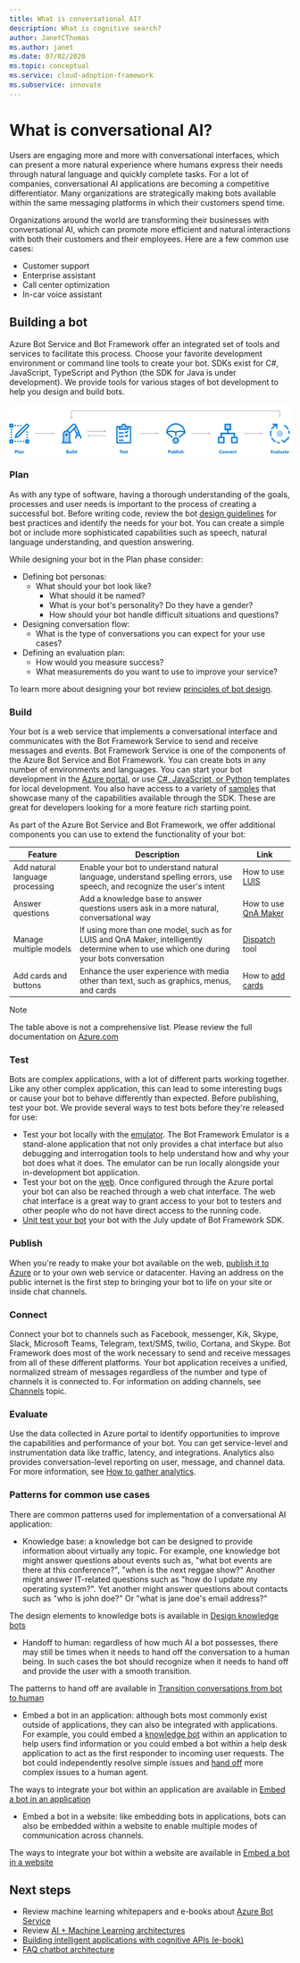 ```yaml
---
title: What is conversational AI?
description: What is cognitive search?
author: JanetCThomas
ms.author: janet
ms.date: 07/02/2020
ms.topic: conceptual
ms.service: cloud-adoption-framework
ms.subservice: innovate
---
```


<!-- cSpell:ignore Twilio -->

# What is conversational AI?

Users are engaging more and more with conversational interfaces, which can present a more natural experience where humans express their needs through natural language and quickly complete tasks. For a lot of companies, conversational AI applications are becoming a competitive differentiator. Many organizations are strategically making bots available within the same messaging platforms in which their customers spend time.

Organizations around the world are transforming their businesses with conversational AI, which can promote more efficient and natural interactions with both their customers and their employees. Here are a few common use cases:

- Customer support
- Enterprise assistant
- Call center optimization
- In-car voice assistant

## Building a bot

Azure Bot Service and Bot Framework offer an integrated set of tools and services to facilitate this process. Choose your favorite development environment or command line tools to create your bot. SDKs exist for C#, JavaScript, TypeScript and Python (the SDK for Java is under development). We provide tools for various stages of bot development to help you design and build bots.

![Tools for various stages of bot development](../../_images/ai-bot-dev-tools.png)

<!-- docsTest:ignore "natural language understanding" -->

### Plan

As with any type of software, having a thorough understanding of the goals, processes and user needs is important to the process of creating a successful bot. Before writing code, review the bot [design guidelines](https://docs.microsoft.com/azure/bot-service/bot-service-design-principles?view=azure-bot-service-4.0) for best practices and identify the needs for your bot. You can create a simple bot or include more sophisticated capabilities such as speech, natural language understanding, and question answering.

While designing your bot in the Plan phase consider:

- Defining bot personas:
  - What should your bot look like?
    - What should it be named?
    - What is your bot's personality? Do they have a gender?
    - How should your bot handle difficult situations and questions?
- Designing conversation flow:
  - What is the type of conversations you can expect for your use cases?
- Defining an evaluation plan:
  - How would you measure success?
  - What measurements do you want to use to improve your service?

To learn more about designing your bot review [principles of bot design](https://docs.microsoft.com/azure/bot-service/bot-service-design-principles?view=azure-bot-service-4.0).

### Build

Your bot is a web service that implements a conversational interface and communicates with the Bot Framework Service to send and receive messages and events. Bot Framework Service is one of the components of the Azure Bot Service and Bot Framework. You can create bots in any number of environments and languages. You can start your bot development in the [Azure portal](https://docs.microsoft.com/azure/bot-service/bot-service-quickstart?view=azure-bot-service-4.0), or use [C#, JavaScript, or Python](https://docs.microsoft.com/azure/bot-service/dotnet/bot-builder-dotnet-sdk-quickstart?view=azure-bot-service-4.0) templates for local development. You also have access to a variety of [samples](https://github.com/microsoft/botbuilder-samples) that showcase many of the capabilities available through the SDK. These are great for developers looking for a more feature rich starting point.

As part of the Azure Bot Service and Bot Framework, we offer additional components you can use to extend the functionality of your bot:

| Feature | Description | Link |
| --- | --- | --- |
| Add natural language processing | Enable your bot to understand natural language, understand spelling errors, use speech, and recognize the user's intent | How to use [LUIS](https://docs.microsoft.com/azure/bot-service/bot-builder-howto-v4-luis?view=azure-bot-service-4.0)
| Answer questions | Add a knowledge base to answer questions users ask in a more natural, conversational way | How to use [QnA Maker](https://docs.microsoft.com/azure/bot-service/bot-builder-howto-qna?view=azure-bot-service-4.0)
| Manage multiple models | If using more than one model, such as for LUIS and QnA Maker, intelligently determine when to use which one during your bots conversation | [Dispatch](https://docs.microsoft.com/azure/bot-service/bot-builder-tutorial-dispatch?view=azure-bot-service-4.0) tool |
| Add cards and buttons | Enhance the user experience with media other than text, such as graphics, menus, and cards | How to [add cards](https://docs.microsoft.com/azure/bot-service/bot-builder-howto-add-media-attachments?view=azure-bot-service-4.0) |

> [!NOTE]
> The table above is not a comprehensive list. Please review the full documentation on [Azure.com](https://docs.microsoft.com/azure/bot-service/?view=azure-bot-service-4.0)

### Test

Bots are complex applications, with a lot of different parts working together. Like any other complex application, this can lead to some interesting bugs or cause your bot to behave differently than expected. Before publishing, test your bot. We provide several ways to test bots before they're released for use:

- Test your bot locally with the [emulator](https://docs.microsoft.com/azure/bot-service/bot-service-debug-emulator?view=azure-bot-service-4.0). The Bot Framework Emulator is a stand-alone application that not only provides a chat interface but also debugging and interrogation tools to help understand how and why your bot does what it does. The emulator can be run locally alongside your in-development bot application.
- Test your bot on the [web](https://docs.microsoft.com/azure/bot-service/bot-service-manage-test-webchat?view=azure-bot-service-4.0). Once configured through the Azure portal your bot can also be reached through a web chat interface. The web chat interface is a great way to grant access to your bot to testers and other people who do not have direct access to the running code.
- [Unit test your bot](https://docs.microsoft.com/azure/bot-service/unit-test-bots) your bot with the July update of Bot Framework SDK.

### Publish

When you're ready to make your bot available on the web, [publish it to Azure](https://docs.microsoft.com/azure/bot-service/bot-builder-howto-deploy-azure?view=azure-bot-service-4.0) or to your own web service or datacenter. Having an address on the public internet is the first step to bringing your bot to life on your site or inside chat channels.

### Connect

Connect your bot to channels such as Facebook, messenger, Kik, Skype, Slack, Microsoft Teams, Telegram, text/SMS, twilio, Cortana, and Skype. Bot Framework does most of the work necessary to send and receive messages from all of these different platforms. Your bot application receives a unified, normalized stream of messages regardless of the number and type of channels it is connected to. For information on adding channels, see [Channels](https://docs.microsoft.com/azure/bot-service/bot-service-manage-channels?view=azure-bot-service-4.0) topic.

### Evaluate

Use the data collected in Azure portal to identify opportunities to improve the capabilities and performance of your bot. You can get service-level and instrumentation data like traffic, latency, and integrations. Analytics also provides conversation-level reporting on user, message, and channel data. For more information, see [How to gather analytics](https://docs.microsoft.com/azure/bot-service/bot-service-manage-analytics?view=azure-bot-service-4.0).

### Patterns for common use cases

There are common patterns used for implementation of a conversational AI application:

- Knowledge base: a knowledge bot can be designed to provide information about virtually any topic. For example, one knowledge bot might answer questions about events such as, "what bot events are there at this conference?", "when is the next reggae show?" Another might answer IT-related questions such as "how do I update my operating system?". Yet another might answer questions about contacts such as "who is john doe?" Or "what is jane doe's email address?"

The design elements to knowledge bots is available in [Design knowledge bots](https://docs.microsoft.com/azure/bot-service/bot-service-design-pattern-knowledge-base?view=azure-bot-service-4.0)

- Handoff to human: regardless of how much AI a bot possesses, there may still be times when it needs to hand off the conversation to a human being. In such cases the bot should recognize when it needs to hand off and provide the user with a smooth transition.

The patterns to hand off are available in [Transition conversations from bot to human](https://docs.microsoft.com/azure/bot-service/bot-service-design-pattern-handoff-human?view=azure-bot-service-4.0)

- Embed a bot in an application: although bots most commonly exist outside of applications, they can also be integrated with applications. For example, you could embed a [knowledge bot](https://docs.microsoft.com/azure/bot-service/bot-service-design-pattern-knowledge-base?view=azure-bot-service-4.0) within an application to help users find information or you could embed a bot within a help desk application to act as the first responder to incoming user requests. The bot could independently resolve simple issues and [hand off](https://docs.microsoft.com/azure/bot-service/bot-service-design-pattern-handoff-human?view=azure-bot-service-4.0) more complex issues to a human agent.

The ways to integrate your bot within an application are available in [Embed a bot in an application](https://docs.microsoft.com/azure/bot-service/bot-service-design-pattern-embed-app?view=azure-bot-service-4.0)

- Embed a bot in a website: like embedding bots in applications, bots can also be embedded within a website to enable multiple modes of communication across channels.

The ways to integrate your bot within a website are available in [Embed a bot in a website](https://docs.microsoft.com/azure/bot-service/bot-service-design-pattern-embed-web-site?view=azure-bot-service-4.0)

## Next steps

- Review machine learning whitepapers and e-books about [Azure Bot Service](https://azure.microsoft.com/resources/whitepapers/search/?service=bot-service)
- Review [AI + Machine Learning architectures](https://docs.microsoft.com/azure/architecture/browse/)
- [Building intelligent applications with cognitive APIs (e-book)](https://azure.microsoft.com/resources/building-intelligent-apps-with-cognitive-apis/)
- [FAQ chatbot architecture](https://azure.microsoft.com/resources/faq-chatbot-architecture/)
